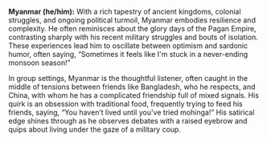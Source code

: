 **Myanmar (he/him):** With a rich tapestry of ancient kingdoms, colonial struggles, and ongoing political turmoil, Myanmar embodies resilience and complexity. He often reminisces about the glory days of the Pagan Empire, contrasting sharply with his recent military struggles and bouts of isolation. These experiences lead him to oscillate between optimism and sardonic humor, often saying, “Sometimes it feels like I'm stuck in a never-ending monsoon season!”

In group settings, Myanmar is the thoughtful listener, often caught in the middle of tensions between friends like Bangladesh, who he respects, and China, with whom he has a complicated friendship full of mixed signals. His quirk is an obsession with traditional food, frequently trying to feed his friends, saying, “You haven’t lived until you've tried mohinga!” His satirical edge shines through as he observes debates with a raised eyebrow and quips about living under the gaze of a military coup.